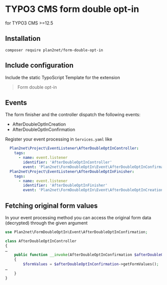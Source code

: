 # TYPO3 CMS form double opt-in

for TYPO3 CMS >=12.5

## Installation

```
composer require plan2net/form-double-opt-in
```

## Include configuration

Include the static TypoScript Template for the extension
> Form double opt-in

## Events

The form finisher and the controller dispatch the following events:

- AfterDoubleOptInCreation
- AfterDoubleOptInConfirmation

Register your event processing in `Services.yaml` like

```yaml
  Plan2net\Project\EventListener\AfterDoubleOptInController:
    tags:
      - name: event.listener
        identifier: 'AfterDoubleOptInController'
        event: 'Plan2net\FormDoubleOptIn\Event\AfterDoubleOptInConfirmation'
  Plan2net\Project\EventListener\AfterDoubleOptInFinisher:
    tags:
      - name: event.listener
        identifier: 'AfterDoubleOptInFinisher'
        event: 'Plan2net\FormDoubleOptIn\Event\AfterDoubleOptInCreation'
```

## Fetching original form values

In your event processing method you can access the original form data (decrypted) through the given argument

```php
use Plan2net\FormDoubleOptIn\Event\AfterDoubleOptInConfirmation;

class AfterDoubleOptInController
{
…
    public function __invoke(AfterDoubleOptInConfirmation $afterDoubleOptInConfirmation): void
    {
        $formValues = $afterDoubleOptInConfirmation->getFormValues();
…
    }
}    
```
